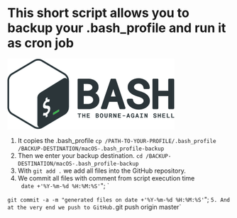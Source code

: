 # This short script allows you to backup your .bash_profile and run it as cron job
![Bash Logo](images/bash_logo.png)

1. It copies the .bash_profile 
`cp /PATH-TO-YOUR-PROFILE/.bash_profile /BACKUP-DESTINATION/macOS-.bash_profile-backup`
2. Then we enter your backup destination.
`cd /BACKUP-DESTINATION/macOS-.bash_profile-backup`
3. With `git add .` we add all files into the GitHub repository.
4. We commit all files with comment from script execution time  
` date +'%Y-%m-%d %H:%M:%S'`"; ` 

`git commit -a -m "generated files on date +'%Y-%m-%d %H:%M:%S'`"; `
5. And at the very end we push to GitHub.
`git push origin master`

